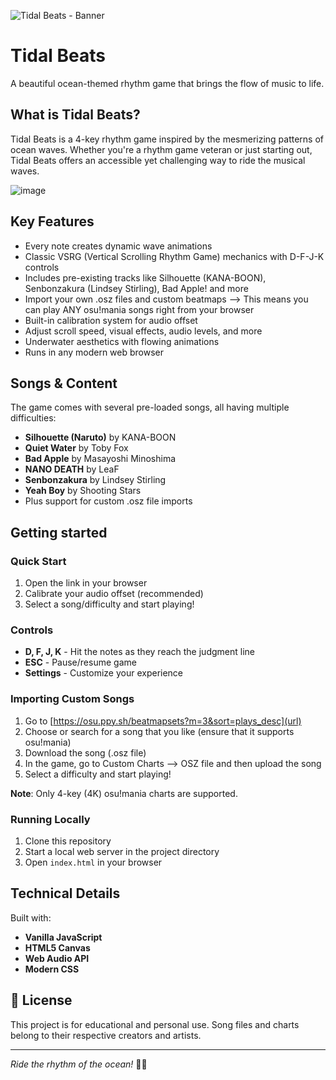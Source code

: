 ![Tidal Beats - Banner](https://github.com/user-attachments/assets/3a70f718-9b72-4bbb-9d50-f0f41ff6a3a8)

# Tidal Beats

A beautiful ocean-themed rhythm game that brings the flow of music to life. 

## What is Tidal Beats?

Tidal Beats is a 4-key rhythm game inspired by the mesmerizing patterns of ocean waves. Whether you're a rhythm game veteran or just starting out, Tidal Beats offers an accessible yet challenging way to ride the musical waves.

![image](https://github.com/user-attachments/assets/e50143bb-d91b-4edf-a5f2-e48a14eeb892)


## Key Features

- Every note creates dynamic wave animations
- Classic VSRG (Vertical Scrolling Rhythm Game) mechanics with D-F-J-K controls
- Includes pre-existing tracks like Silhouette (KANA-BOON), Senbonzakura (Lindsey Stirling), Bad Apple! and more
- Import your own .osz files and custom beatmaps --> This means you can play ANY osu!mania songs right from your browser
- Built-in calibration system for audio offset
- Adjust scroll speed, visual effects, audio levels, and more
- Underwater aesthetics with flowing animations
- Runs in any modern web browser


##  Songs & Content

The game comes with several pre-loaded songs, all having multiple difficulties:
- **Silhouette (Naruto)** by KANA-BOON 
- **Quiet Water** by Toby Fox
- **Bad Apple** by Masayoshi Minoshima
- **NANO DEATH** by LeaF
- **Senbonzakura** by Lindsey Stirling
- **Yeah Boy** by Shooting Stars
- Plus support for custom .osz file imports

## Getting started

### Quick Start
1. Open the link in your browser
2. Calibrate your audio offset (recommended)
3. Select a song/difficulty and start playing!

### Controls
- **D, F, J, K** - Hit the notes as they reach the judgment line
- **ESC** - Pause/resume game
- **Settings** - Customize your experience

### Importing Custom Songs
1. Go to [https://osu.ppy.sh/beatmapsets?m=3&sort=plays_desc](url)
2. Choose or search for a song that you like (ensure that it supports osu!mania)
3. Download the song (.osz file)
4. In the game, go to Custom Charts --> OSZ file and then upload the song
5. Select a difficulty and start playing!

**Note**: Only 4-key (4K) osu!mania charts are supported.

### Running Locally
1. Clone this repository
2. Start a local web server in the project directory
3. Open `index.html` in your browser

## Technical Details

Built with:
- **Vanilla JavaScript**
- **HTML5 Canvas**
- **Web Audio API**
- **Modern CSS**



## 📄 License

This project is for educational and personal use. Song files and charts belong to their respective creators and artists.

---

*Ride the rhythm of the ocean!* 🌊🎵
